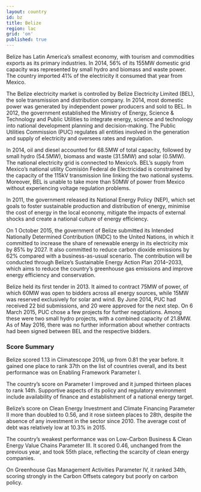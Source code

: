 ```yaml
---
layout: country
id: bz
title: Belize
region: lac
grid: 'on'
published: true
---
```


Belize has Latin America’s smallest economy, with tourism and commodities exports as its primary industries. In 2014, 56% of its 155MW domestic grid capacity was represented by small hydro and biomass and waste power. The country imported 41% of the electricity it consumed that year from Mexico.

The Belize electricity market is controlled by Belize Electricity Limited (BEL), the sole transmission and distribution company. In 2014, most domestic power was generated by independent power producers and sold to BEL. In 2012, the government established the Ministry of Energy, Science & Technology and Public Utilities to integrate energy, science and technology into national development planning and decision-making. The Public Utilities Commission (PUC) regulates all entities involved in the generation and supply of electricity and oversees rates and regulation.

In 2014, oil and diesel accounted for 68.5MW of total capacity, followed by small hydro (54.5MW), biomass and waste (31.5MW) and solar (0.5MW). The national electricity grid is connected to Mexico’s. BEL’s supply from Mexico’s national utility Comisión Federal de Electricidad is constrained by the capacity of the 115kV transmission line linking the two national systems. Moreover, BEL is unable to take more than 50MW of power from Mexico without experiencing voltage regulation problems.

In 2011, the government released its National Energy Policy (NEP), which set goals to foster sustainable production and distribution of energy, minimise the cost of energy in the local economy, mitigate the impacts of external shocks and create a national culture of energy efficiency.

On 1 October 2015, the government of Belize submitted its Intended Nationally Determined Contribution (INDC) to the United Nations, in which it committed to increase the share of renewable energy in its electricity mix by 85% by 2027. It also committed to reduce carbon dioxide emissions by 62% compared with a business-as-usual scenario. The contribution will be conducted through Belize’s Sustainable Energy Action Plan 2014–2033, which aims to reduce the country’s greenhouse gas emissions and improve energy efficiency and conservation.

Belize held its first tender in 2013. It aimed to contract 75MW of power, of which 60MW was open to bidders across all energy sources, while 15MW was reserved exclusively for solar and wind. By June 2014, PUC had received 22 bid submissions, and 20 were approved for the next step. On 6 March 2015, PUC chose a few projects for further negotiations. Among these were two small hydro projects, with a combined capacity of 21.8MW. As of May 2016, there was no further information about whether contracts had been signed between BEL and the respective bidders.


### Score Summary

Belize scored 1.13 in Climatescope 2016, up from 0.81 the year before. It gained one place to rank 37th on the list of countries overall, and its best performance was on Enabling Framework Parameter I.

The country’s score on Parameter I improved and it jumped thirteen places to rank 14th. Supportive aspects of its policy and regulatory environment include availability of finance and establishment of a national energy target.

Belize’s score on Clean Energy Investment and Climate Financing Parameter II more than doubled to 0.56, and it rose sixteen places to 28th, despite the absence of any investment in the sector since 2010. The average cost of debt was relatively low at 10.3% in 2015. 

The country’s weakest performance was on Low-Carbon Business & Clean Energy Value Chains Parameter III. It scored 0.46, unchanged from the previous year, and took 55th place, reflecting the scarcity of clean energy companies.

On Greenhouse Gas Management Activities Parameter IV, it ranked 34th, scoring strongly in the Carbon Offsets category but poorly on carbon policy.
